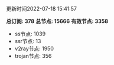 更新时间2022-07-18 15:41:57

**总订阅: 378**
**总节点: 15666**
**有效节点: 3358**
- ss节点: 1039
- ssr节点: 13
- v2ray节点: 1950
- trojan节点: 356
